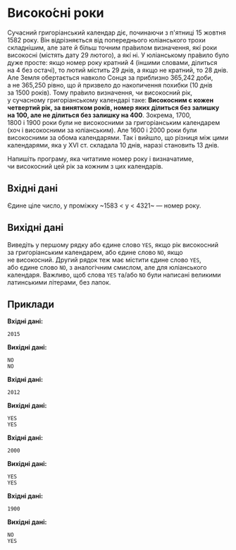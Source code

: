 ﻿# Високо́сні роки

Сучасний григоріанський календар діє, починаючи з&nbsp;п'ятниці 15&nbsp;жовтня 1582&nbsp;року. Він відрізняється від&nbsp;попереднього юліанського трохи складнішим, але&nbsp;зате&nbsp;й&nbsp;більш точним пра́вилом визначення, які́ роки високосні (містять дату 29&nbsp;лютого), а&nbsp;які́ ні.
У&nbsp;юліанському пра́вило було дуже просте: якщо&nbsp;номер року кратний 4 (іншими словами, ділиться на&nbsp;4 без&nbsp;остачі), то&nbsp;лютий містить 29&nbsp;днів, а&nbsp;якщо&nbsp;не&nbsp;кратний, то&nbsp;28&nbsp;днів. Але&nbsp;Земля обертається навколо Сонця за&nbsp;приблизно 365,242&nbsp;доби, а&nbsp;не&nbsp;365,250 рівно, що&nbsp;й&nbsp;призвело&nbsp;до&nbsp;накопичення похибки (10&nbsp;днів за&nbsp;1500&nbsp;років).
Тому пра́вило визначення, чи&nbsp;високосний рік, у&nbsp;сучасному григоріанському календарі таке: **Високосним є&nbsp;кожен четвертий рік, за&nbsp;винятком років, номер яких ділиться без&nbsp;залишку на&nbsp;100, але&nbsp;не&nbsp;ділиться без&nbsp;залишку на&nbsp;400**. Зокрема, 1700, 1800&nbsp;і&nbsp;1900&nbsp;роки були не&nbsp;високосними за&nbsp;григоріанським календарем (хоч&nbsp;і&nbsp;високосними за&nbsp;юліанським). Але&nbsp;1600&nbsp;і&nbsp;2000&nbsp;роки були високосними за&nbsp;обома календарями.
Так&nbsp;і&nbsp;вийшло, що&nbsp;різниця між цими календарями, яка&nbsp;у&nbsp;XVI&nbsp;ст. складала 10&nbsp;днів, наразі&nbsp;становить 13&nbsp;днів.

Напишіть програму, яка&nbsp;читатиме номер року&nbsp;і&nbsp;визначатиме, чи&nbsp;високосний цей рік за&nbsp;кожним з&nbsp;цих календарів.

## Вхідні дані
Єдине ціле число, у&nbsp;проміжку ~1583 < y < 4321~&nbsp;— номер року.

## Вихідні дані
Виведіть&nbsp;у&nbsp;першому рядку або&nbsp;єдине слово `YES`, якщо рік високосний за&nbsp;григоріанським календарем, або&nbsp;єдине слово `NO`, якщо не&nbsp;високосний.
Другий рядок теж має містити єдине слово `YES`, або&nbsp;єдине слово `NO`, з&nbsp;аналогічним смислом, але&nbsp;для юліанського календаря.
Важливо, щоб&nbsp;слова `YES` та/або `NO` були написані великими латинськими літерами, без&nbsp;лапок.

## Приклади

**Вхідні дані:**
```
2015
```

**Вихідні дані:**
```
NO
NO
```

**Вхідні дані:**
```
2012
```

**Вихідні дані:**
```
YES
YES
```

**Вхідні дані:**
```
2000
```

**Вихідні дані:**
```
YES
YES
```

**Вхідні дані:**
```
1900
```

**Вихідні дані:**
```
NO
YES
```